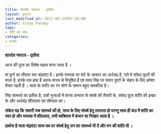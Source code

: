 ```yaml
---
title: शारदेय नवरात्र - तृतीया
layout: post
last_modified_at: 2017-09-23T07:20:00
author: Vinay Pandey
tags:
- शनि का सच
categories:
- मध्यम
---
```

**शारदेय नवरात्र - तृतीया**

आज की पूजा का विशेष महत्व माना जाता है ।

मां दुर्गा का तीसरा रूप चंद्रघंटा है। इनके मस्तक पर घंटे के आकार का अर्धचंद्र है, गले मे सफेद फूलों की माला है, इनके दस हाथ हैं अस्त्र-शस्त्र से विभूषित हैं एवं माता सिंह पर सवार दुष्‍टों के संहार के लिए हमेशा तैयार रहती हैं । माता के शरीर का रंग सोने के समान बहुत चमकीला है। 

सिंह सामर्थ्य का प्रतीक है, दसों भुजाओं में शस्त्र अन्याय से संघर्ष की तैयारी के, सफेद फूल शांति की इच्छा के और अर्धचंद्र शीतलता एवं सौम्यता का। 

**संकेत यह कि सवारी जब सामर्थ्य की हो, सत्य के लिए संघर्ष हेतु तत्परता हो परन्तु साथ ही कंठ में शांति का स्वर हो और मस्तक में शीतलता, तभी व्यक्तित्व में कंचन सा निखार आता है ।**

**प्रार्थना है**
**माता चंद्रघंटा**
**सत्य पथ पर संघर्ष हेतु**
**तन का सामर्थ्य भी दें और मन की शांति भी ।**


